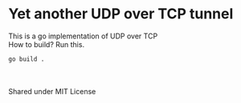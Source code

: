 # Yet another UDP over TCP tunnel
This is a go implementation of UDP over TCP
\
How to build? Run this. 

```bash 
go build .
```
\
\
Shared under MIT License
